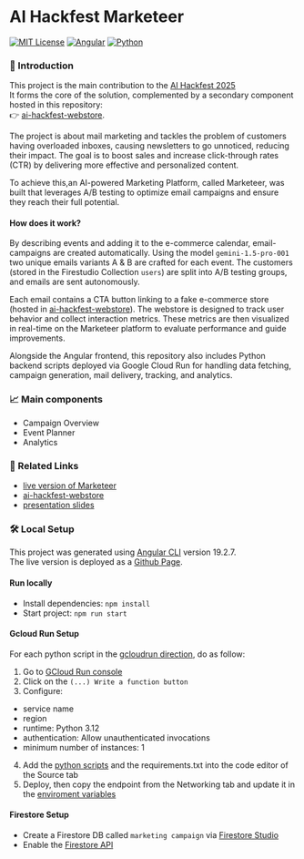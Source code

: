 # AI Hackfest Marketeer

[![MIT License](https://img.shields.io/badge/license-MIT-blue.svg?color=blue)](./LICENSE.md)
[![Angular](https://img.shields.io/badge/Angular-%23DD0031.svg?logo=angular&logoColor=white)](https://angular.dev/)
[![Python](https://img.shields.io/badge/Python-3776AB?logo=python&logoColor=fff)](#)

### 📌 Introduction
This project is the main contribution to the [AI Hackfest 2025](https://ai-hackfest-23772.devpost.com/)  \
It forms the core of the solution, complemented by a secondary component hosted in this repository: \
👉 [ai-hackfest-webstore](https://github.com/StephanieHhnbrg/ai-hackfest-webstore).

The project is about mail marketing and tackles the problem of customers having overloaded inboxes, causing newsletters to go unnoticed, reducing their impact.
The goal is to boost sales and increase click-through rates (CTR) by delivering more effective and personalized content.

To achieve this,an AI-powered Marketing Platform, called Marketeer, was built that leverages A/B testing to optimize email campaigns and ensure they reach their full potential.
#### How does it work?
By describing events and adding it to the e-commerce calendar, email-campaigns are created automatically. Using the model `gemini-1.5-pro-001` two unique emails variants A & B are crafted for each event.
The customers (stored in the Firestudio Collection `users`) are split into A/B testing groups, and emails are sent autonomously. 

Each email contains a CTA button linking to a fake e-commerce store (hosted in [ai-hackfest-webstore](https://github.com/StephanieHhnbrg/ai-hackfest-webstore)).
The webstore is designed to track user behavior and collect interaction metrics. These metrics are then visualized in real-time on the Marketeer platform to evaluate performance and guide improvements.

Alongside the Angular frontend, this repository also includes Python backend scripts deployed via Google Cloud Run for handling data fetching, campaign generation, mail delivery, tracking, and analytics.

### 📈 Main components
* Campaign Overview
* Event Planner
* Analytics

### 🔗 Related Links
* [live version of Marketeer](https://stephaniehhnbrg.github.io/ai-hackfest-marketeer/)
* [ai-hackfest-webstore](https://github.com/StephanieHhnbrg/ai-hackfest-webstore)
* [presentation slides](https://docs.google.com/presentation/d/e/2PACX-1vT4rmUlvcelOwf5hNHB_eoIHHoYhM1gh0xf7YV2z_uhADdzVt7d7KzcQUeL2MCCb8qpOc18vHEW7Ac6/pub?start=false&loop=false&delayms=3000)

### 🛠️ Local Setup
This project was generated using [Angular CLI](https://github.com/angular/angular-cli) version 19.2.7. \
The live version is deployed as a <a href='https://stephaniehhnbrg.github.io/ai-hackfest-marketeer/' target='_blank'>Github Page</a>.

#### Run locally
- Install dependencies: `npm install`
- Start project: `npm run start`

#### Gcloud Run Setup
For each python script in the [gcloudrun direction](./gcloudrun), do as follow:
1. Go to [GCloud Run console](https://console.cloud.google.com/run)
2. Click on the `(...) Write a function button`
3. Configure:
- service name
- region
- runtime: Python 3.12
- authentication: Allow unauthenticated invocations
- minimum number of instances: 1
4. Add the [python scripts](./gcloudrun) and the requirements.txt into the code editor of the Source tab
5. Deploy, then copy the endpoint from the Networking tab and update it in the [enviroment variables](./src/environments)

#### Firestore Setup
* Create a Firestore DB called `marketing campaign` via [Firestore Studio](https://console.cloud.google.com/firestore/databases)
* Enable the [Firestore API](https://console.cloud.google.com/apis/dashboard)
